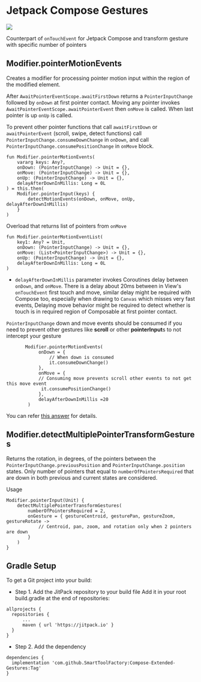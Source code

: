 # Jetpack Compose Gestures

[![](https://jitpack.io/v/SmartToolFactory/Compose-Extended-Gestures.svg)](https://jitpack.io/#SmartToolFactory/Compose-Extended-Gestures)

Counterpart of `onTouchEvent` for Jetpack Compose and transform gesture with specific number of
pointers

## Modifier.pointerMotionEvents

Creates a modifier for processing pointer motion input within the region of the modified element.

After `AwaitPointerEventScope.awaitFirstDown` returns a `PointerInputChange` followed by `onDown` 
 at first pointer contact. Moving any pointer
invokes `AwaitPointerEventScope.awaitPointerEvent` then `onMove` is called. When last pointer is
up `onUp` is called. 

To prevent other pointer functions that call `awaitFirstDown`
or `awaitPointerEvent` (scroll, swipe, detect functions) 
call `PointerInputChange.consumeDownChange` in `onDown`, and
call `PointerInputChange.consumePositionChange` in `onMove` block.

```
fun Modifier.pointerMotionEvents(
    vararg keys: Any?,
    onDown: (PointerInputChange) -> Unit = {},
    onMove: (PointerInputChange) -> Unit = {},
    onUp: (PointerInputChange) -> Unit = {},
    delayAfterDownInMillis: Long = 0L
) = this.then(
    Modifier.pointerInput(keys) {
        detectMotionEvents(onDown, onMove, onUp, delayAfterDownInMillis)
    }
)
```

Overload that returns list of pointers from `onMove`

```
fun Modifier.pointerMotionEventList(
    key1: Any? = Unit,
    onDown: (PointerInputChange) -> Unit = {},
    onMove: (List<PointerInputChange>) -> Unit = {},
    onUp: (PointerInputChange) -> Unit = {},
    delayAfterDownInMillis: Long = 0L
) 
```

* `delayAfterDownInMillis` parameter invokes Coroutines delay between `onDown`, and `onMove`.
  There is a delay about 20ms between in View's `onTouchEvent` first touch and move, similar delay might
  be required with Compose too, especially when drawing to `Canvas` which misses very fast events,
  Delaying move behavior might be required to detect whether is touch is in
  required region of Composable at first pointer contact.

`PointerInputChange` down and move events should be consumed if you need to prevent other gestures
like **scroll** or other **pointerInput**s to not intercept your gesture

```
       Modifier.pointerMotionEvents(
            onDown = {
                // When down is consumed
                it.consumeDownChange()
            },
            onMove = {
            // Consuming move prevents scroll other events to not get this move event
             it.consumePositionChange()
            },
            delayAfterDownInMillis =20
        )
```

You can refer [this answer](https://stackoverflow.com/a/70847531/5457853) for details.

## Modifier.detectMultiplePointerTransformGestures

Returns the rotation, in degrees, of the pointers between the `PointerInputChange.previousPosition`
and `PointerInputChange.position` states. Only number of pointers that equal
to `numberOfPointersRequired` that are down in both previous and current states are considered.

Usage

```
Modifier.pointerInput(Unit) {
    detectMultiplePointerTransformGestures(
        numberOfPointersRequired = 2,
        onGesture = { gestureCentroid, gesturePan, gestureZoom, gestureRotate ->
            // Centroid, pan, zoom, and rotation only when 2 pointers are down
        }
    )
}
```

## Gradle Setup

To get a Git project into your build:

* Step 1. Add the JitPack repository to your build file Add it in your root build.gradle at the end
  of repositories:
```
allprojects {
  repositories {
      ...
      maven { url 'https://jitpack.io' }
  }
}
```

* Step 2. Add the dependency

```
dependencies {
  implementation 'com.github.SmartToolFactory:Compose-Extended-Gestures:Tag'
}
```
